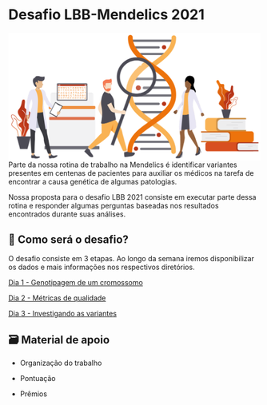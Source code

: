 # Desafio LBB-Mendelics 2021

<p align="center">
  <img style="float: right;" src="img/mendelics.png" alt="Ilustração Mendelics">
</p>

Parte da nossa rotina de trabalho na Mendelics é identificar variantes presentes em centenas de pacientes para auxiliar os médicos na tarefa de encontrar a causa genética de algumas patologias.

Nossa proposta para o desafio LBB 2021 consiste em executar parte dessa rotina e responder algumas perguntas baseadas nos resultados encontrados durante suas análises.

## 💭 Como será o desafio?

O desafio consiste em 3 etapas. Ao longo da semana iremos disponibilizar os dados e mais informações nos respectivos diretórios. 

[Dia 1 - Genotipagem de um cromossomo](Dia_1/README.md)

[Dia 2 - Métricas de qualidade](Dia_2/README.md)

[Dia 3 - Investigando as variantes](Dia_3/README.md)


## 🗃 Material de apoio

- Organização do trabalho

- Pontuação

- Prêmios


<!-- 
### Parte 1 - Genotipar o cromossomo 22 de uma de nossas amostras - 1° dia

Tempo de duração: 12h

Será fornecido 2 arquivos FASTQ, reads do paciente, arquivo referência menor e VCF com um conjunto verdade de 10 das variantes.
Objetivo: Conseguir extrair as variantes encontradas no cromossomo 22 do paciente.

### Parte 2 - Avaliar a qualidade do sequenciamento e de sua genotipagem - 2° dia

Tempo de duração: 12h

Dados utilizados: VCF e BAM obtidos no dia anterior
Objetivo: Identificar variantes a serem consideradas, e as informações do alinhamento

### Parte 3 - Investigar as variantes - 3° dia

Tempo de duração: 6h

Dados utilizados: VCF obtido previamente
Objetivo: Identificar detalhes das variantes obtidas no experimento

Os desafios serão liberados pontualmente ao meio-dia (12h) dos 3 dias do desafio, sendo que o envio da resposta estará atrelado às horas após a liberação do arquivo. Será utilizado este github para a liberação dos dados e das instruções.

## Dicas e boas práticas

* Escrita de código legível. Caso falhe em se expressar pelo código pode-se adicionar comentários.
* Reprodutibilidade e portabilidade. Preocupe-se em descrever os passos usados em sua análise e, secundariamente, uma maneira para que todas as ferramentas necessárias sejam facilmente instaladas em um novo ambiente. Exemplos: Docker e Conda.

* `README.md` explicando como configurar o ambiente e rodar seu código, assim como quais são os arquivos de input e output esperados, é obrigatório. Explicações de como o código funciona e o que ele faz também são bem-vindas, mas não obrigatórias.

## Resultados

Ao final da LBB será liberada a nota de cada etapa e o ranking final dos vencedores. A nota final consistirá na média das etapas:

* (Q1 + Q2 + Q3) / 3.

Como enviar o relatório e os arquivos necessários?
Deverá ser enviado um relatório e o código utilizado. Ambos deverão ser enviados
Informações detalhadas serão divulgadas no primeiro dia do desafio.

Site:
http://www.mendelics.com.br/

Instagram:
@mendelics

LinkedIn:
https://www.linkedin.com/company/mendelics/ -->
